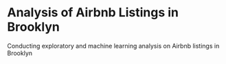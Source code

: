 # Analysis of Airbnb Listings in Brooklyn
Conducting exploratory and machine learning analysis on Airbnb listings in Brooklyn
